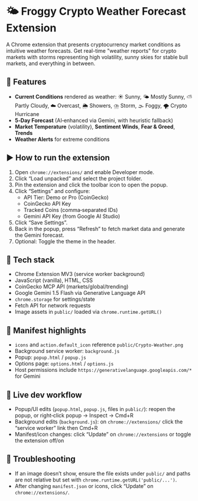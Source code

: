 # 🌤️ Froggy Crypto Weather Forecast Extension

A Chrome extension that presents cryptocurrency market conditions as intuitive weather forecasts. Get real-time "weather reports" for crypto markets with storms representing high volatility, sunny skies for stable bull markets, and everything in between.

## 🎯 Features

- **Current Conditions** rendered as weather: ☀️ Sunny, 🌤️ Mostly Sunny, ⛅ Partly Cloudy, ☁️ Overcast, 🌦️ Showers, ⛈️ Storm, 🌫️ Foggy, 🌪️ Crypto Hurricane
- **5‑Day Forecast** (AI‑enhanced via Gemini, with heuristic fallback)
- **Market Temperature** (volatility), **Sentiment Winds**, **Fear & Greed**, **Trends**
- **Weather Alerts** for extreme conditions

## ▶️ How to run the extension

1. Open `chrome://extensions/` and enable Developer mode.
2. Click “Load unpacked” and select the project folder.
3. Pin the extension and click the toolbar icon to open the popup.
4. Click “Settings” and configure:
   - API Tier: Demo or Pro (CoinGecko)
   - CoinGecko API Key
   - Tracked Coins (comma‑separated IDs)
   - Gemini API Key (from Google AI Studio)
5. Click “Save Settings”.
6. Back in the popup, press “Refresh” to fetch market data and generate the Gemini forecast.
7. Optional: Toggle the theme in the header.

## 🧰 Tech stack

- Chrome Extension MV3 (service worker background)
- JavaScript (vanilla), HTML, CSS
- CoinGecko MCP API (markets/global/trending)
- Google Gemini 1.5 Flash via Generative Language API
- `chrome.storage` for settings/state
- Fetch API for network requests
- Image assets in `public/` loaded via `chrome.runtime.getURL()`

## 📄 Manifest highlights

- `icons` and `action.default_icon` reference `public/Crypto-Weather.png`
- Background service worker: `background.js`
- Popup: `popup.html` / `popup.js`
- Options page: `options.html` / `options.js`
- Host permissions include `https://generativelanguage.googleapis.com/*` for Gemini

## 🔁 Live dev workflow

- Popup/UI edits (`popup.html`, `popup.js`, files in `public/`): reopen the popup, or right‑click popup → Inspect → Cmd+R
- Background edits (`background.js`): on `chrome://extensions/` click the “service worker” link then Cmd+R
- Manifest/icon changes: click “Update” on `chrome://extensions` or toggle the extension off/on

## 🧭 Troubleshooting

- If an image doesn’t show, ensure the file exists under `public/` and paths are not relative but set with `chrome.runtime.getURL('public/...')`.
- After changing `manifest.json` or icons, click “Update” on `chrome://extensions/`.

